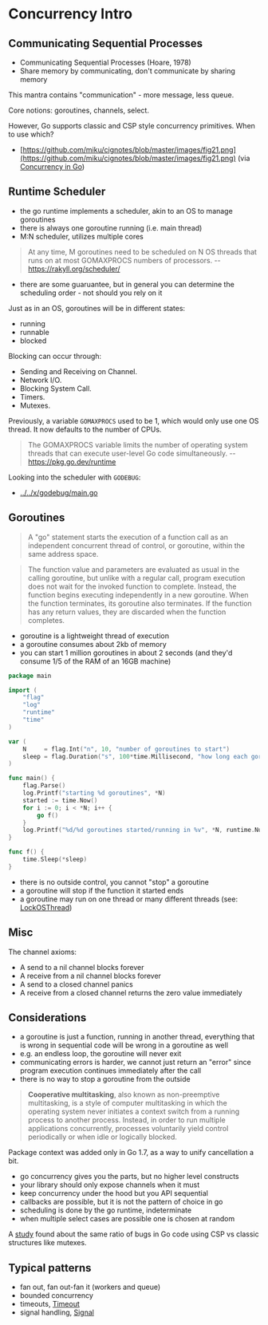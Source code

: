 # Concurrency Intro

## Communicating Sequential Processes

* Communicating Sequential Processes (Hoare, 1978)
* Share memory by communicating, don't communicate by sharing memory

This mantra contains "communication" - more message, less queue.

Core notions: goroutines, channels, select.

However, Go supports classic and CSP style concurrency primitives. When to use which?

* [https://github.com/miku/cignotes/blob/master/images/fig21.png](https://github.com/miku/cignotes/blob/master/images/fig21.png)
  (via [Concurrency in
  Go](https://www.oreilly.com/library/view/concurrency-in-go/9781491941294/))

## Runtime Scheduler

* the go runtime implements a scheduler, akin to an OS to manage goroutines
* there is always one goroutine running (i.e. main thread)
* M:N scheduler, utilizes multiple cores

> At any time, M goroutines need to be scheduled on N OS threads that runs on at
> most GOMAXPROCS numbers of processors. -- https://rakyll.org/scheduler/

* there are some guaruantee, but in general you can determine the scheduling
  order - not should you rely on it

Just as in an OS, goroutines will be in different states:

* running
* runnable
* blocked

Blocking can occur through:

* Sending and Receiving on Channel.
* Network I/O.
* Blocking System Call.
* Timers.
* Mutexes.

Previously, a variable `GOMAXPROCS` used to be 1, which would only use one OS
thread. It now defaults to the number of CPUs.

> The GOMAXPROCS variable limits the number of operating system threads that can
> execute user-level Go code simultaneously. -- https://pkg.go.dev/runtime

Looking into the scheduler with `GODEBUG`:

* [../../x/godebug/main.go](../../x/godebug/main.go)

## Goroutines

> A "go" statement starts the execution of a function call as an independent
> concurrent thread of control, or goroutine, within the same address space. 

> The function value and parameters are evaluated as usual in the calling
> goroutine, but unlike with a regular call, program execution does not wait for
> the invoked function to complete. Instead, the function begins executing
> independently in a new goroutine. When the function terminates, its goroutine
> also terminates. If the function has any return values, they are discarded
> when the function completes. 

* goroutine is a lightweight thread of execution
* a goroutine consumes about 2kb of memory
* you can start 1 million goroutines in about 2 seconds (and they'd consume 1/5
  of the RAM of an 16GB machine)

[embedmd]:# (../../x/manygoroutines/main.go)
```go
package main

import (
	"flag"
	"log"
	"runtime"
	"time"
)

var (
	N     = flag.Int("n", 10, "number of goroutines to start")
	sleep = flag.Duration("s", 100*time.Millisecond, "how long each goroutine sleeps")
)

func main() {
	flag.Parse()
	log.Printf("starting %d goroutines", *N)
	started := time.Now()
	for i := 0; i < *N; i++ {
		go f()
	}
	log.Printf("%d/%d goroutines started/running in %v", *N, runtime.NumGoroutine(), time.Since(started))
}

func f() {
	time.Sleep(*sleep)
}
```

* there is no outside control, you cannot "stop" a goroutine
* a goroutine will stop if the function it started ends
* a goroutine may run on one thread or many different threads (see: [LockOSThread](https://pkg.go.dev/runtime#LockOSThread))

## Misc

The channel axioms:

* A send to a nil channel blocks forever
* A receive from a nil channel blocks forever
* A send to a closed channel panics
* A receive from a closed channel returns the zero value immediately


## Considerations

* a goroutine is just a function, running in another thread, everything that is
  wrong in sequential code will be wrong in a goroutine as well
* e.g. an endless loop, the goroutine will never exit
* communicating errors is harder, we cannot just return an "error" since
  program execution continues immediately after the call
* there is no way to stop a goroutine from the outside

> **Cooperative multitasking**, also known as non-preemptive multitasking, is a
> style of computer multitasking in which the operating system never initiates
> a context switch from a running process to another process. Instead, in order
> to run multiple applications concurrently, processes voluntarily yield
> control periodically or when idle or logically blocked.

Package context was added only in Go 1.7, as a way to unify cancellation a bit.

* go concurrency gives you the parts, but no higher level constructs
* your library should only expose channels when it must
* keep concurrency under the hood but you API sequential
* callbacks are possible, but it is not the pattern of choice in go
* scheduling is done by the go runtime, indeterminate
* when multiple select cases are possible one is chosen at random

A [study](https://songlh.github.io/paper/go-study.pdf) found about the same
ratio of bugs in Go code using CSP vs classic structures like mutexes.


## Typical patterns

* fan out, fan out-fan it (workers and queue)
* bounded concurrency
* timeouts, [Timeout](timeout/main.go)
* signal handling, [Signal](signal/main.go)
